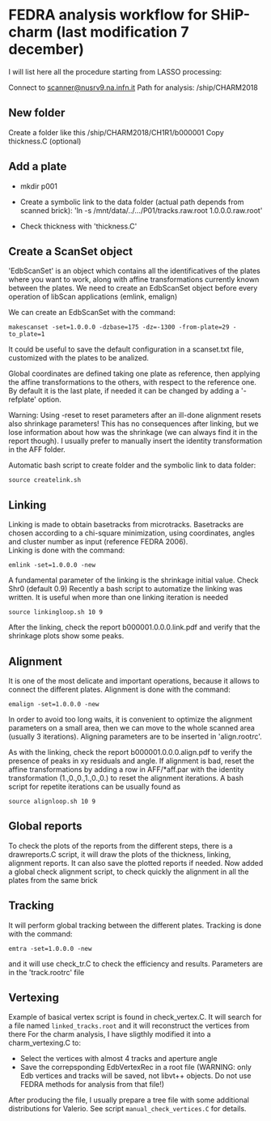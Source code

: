 # FEDRA analysis workflow for SHiP-charm (last modification 7 december)

I will list here all the procedure starting from LASSO processing:

Connect to scanner@nusrv9.na.infn.it
Path for analysis: /ship/CHARM2018

## New folder
Create a folder like this /ship/CHARM2018/CH1R1/b000001
Copy thickness.C (optional)

## Add a plate
* mkdir p001

* Create a symbolic link to the data folder (actual path depends from scanned brick):
'ln -s /mnt/data/../.../P01/tracks.raw.root 1.0.0.0.raw.root'

* Check thickness with 'thickness.C'

## Create a ScanSet object
'EdbScanSet' is an object which contains all the identificatives of the plates where you want to work, along with affine transformations currently known between the plates. We need to create an EdbScanSet object before every operation of libScan applications (emlink, emalign)  

We can create an EdbScanSet with the command:  

`makescanset -set=1.0.0.0 -dzbase=175 -dz=-1300 -from-plate=29 -to_plate=1`  

It could be useful to save the default configuration in a scanset.txt file, customized with the plates to be analized.  

Global coordinates are defined taking one plate as reference, then applying the affine transformations to the others, with respect to the reference one. By default it is the last plate, if needed it can be changed by adding a '-refplate' option.

Warning: Using -reset to reset parameters after an ill-done alignment resets also shrinkage parameters! This has no consequences after linking, but we lose information about how was the shrinkage (we can always find it in the report though). I usually prefer to manually insert the identity transformation in the AFF folder. 

Automatic bash script to create folder and the symbolic link to data folder:

`source createlink.sh`

## Linking
Linking is made to obtain basetracks from microtracks. Basetracks are chosen according to a chi-square minimization, using coordinates, angles and cluster number as input (reference FEDRA 2006).  
Linking is done with the command:

`emlink -set=1.0.0.0 -new`

A fundamental parameter of the linking is the shrinkage initial value. Check Shr0 (default 0.9)
Recently a bash script to automatize the linking was written. It is useful when more than one linking iteration is needed

`source linkingloop.sh 10 9`

After the linking, check the report b000001.0.0.0.link.pdf and verify that the shrinkage plots show some peaks.  

## Alignment

It is one of the most delicate and important operations, because it allows to connect the different plates. Alignment is done with the command:  

`emalign -set=1.0.0.0 -new`

In order to avoid too long waits, it is convenient to optimize the alignment parameters on a small area, then we can move to the whole scanned area (usually 3 iterations). Aligning parameters are to be inserted in 'align.rootrc'.    

As with the linking, check the report b000001.0.0.0.align.pdf to verify the presence of peaks in xy residuals and angle. If alignment is bad, reset the affine transformations by adding a row in AFF/*aff.par with the identity transformation (1.,0.,0.,1.,0.,0.) to reset the alignment iterations.
A bash script for repetite iterations can be usually found as

`source alignloop.sh 10 9`

## Global reports
To check the plots of the reports from the different steps, there is a drawreports.C script, it will draw the plots of the thickness, linking, alignment reports. It can also save the plotted reports if needed.
Now added a global check alignment script, to check quickly the alignment in all the plates from the same brick

## Tracking

It will perform global tracking between the different plates. Tracking is done with the command:

`emtra -set=1.0.0.0 -new`

and it will use check_tr.C to check the efficiency and results. Parameters are in the 'track.rootrc' file

## Vertexing

Example of basical vertex script is found in check_vertex.C. It will search for a file named `linked_tracks.root` and it will reconstruct the vertices from there
For the charm analysis, I have sligthly modified it into a charm_vertexing.C to:

* Select the vertices with almost 4 tracks and aperture angle
* Save the correpsponding EdbVertexRec in a root file (WARNING: only Edb vertices and tracks will be saved, not libvt++ objects. Do not use FEDRA methods for analysis from that file!)

After producing the file, I usually prepare a tree file with some additional distributions for Valerio. See script `manual_check_vertices.C` for details.



